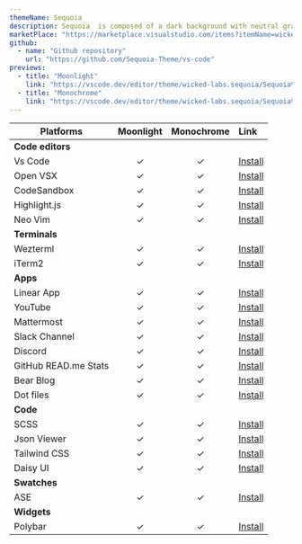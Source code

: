 ```yaml
---
themeName: Sequoia
description: Sequoia  is composed of a dark background with neutral gray tones for the editor and terminal areas, with subtle highlights in blue for active tabs and buttons, offering a comfortable and modern coding environment.
marketPlace: "https://marketplace.visualstudio.com/items?itemName=wicked-labs.sequoia"
github:
  - name: "Github repository"
    url: "https://github.com/Sequoia-Theme/vs-code"
previews:
  - title: "Moonlight"
    link: "https://vscode.dev/editor/theme/wicked-labs.sequoia/Sequoia%20Moonlight"
  - title: "Monochrome"
    link: "https://vscode.dev/editor/theme/wicked-labs.sequoia/Sequoia%20Monochrome"
---
```



| Platforms         | Moonlight | Monochrome  | Link                                                                                   |
|-------------------|:--------:|:-------:|:--------------------------------------------------------------------------------------|
| **Code editors**  |          |         |                                                                                        |
| Vs Code           | ✓  | ✓ | [Install](https://marketplace.visualstudio.com/items?itemName=wicked-labs.sequoia)     |
| Open VSX          | ✓  | ✓ | [Install](https://github.com/Sequoia-Theme/openvsx)                                    |
| CodeSandbox       | ✓  | ✓ | [Install](https://github.com/Sequoia-Theme/CodeSandbox)                                |
| Highlight.js      | ✓  | ✓ | [Install](https://github.com/Sequoia-Theme/highlight.js)                               |
| Neo Vim           | ✓  | ✓ | [Install](https://github.com/Hiroya-W/sequoia-moonlight.nvim)                          |
| **Terminals**     |          |         |                                                                                        |
| Wezterml          | ✓  | ✓ | [Install](https://github.com/Hiroya-W/wezterm-sequoia-theme)                           |
| iTerm2            | ✓  | ✓ | [Install](https://github.com/Sequoia-Theme/iTerm)                                      |
| **Apps**          |          |         |                                                                                        |
| Linear App        | ✓  | ✓ | [Install](https://github.com/Sequoia-Theme/linear-app)                                 |
| YouTube           | ✓  | ✓ | [Install](https://github.com/Sequoia-Theme/youtube)                                    |
| Mattermost        | ✓  | ✓ | [Install](https://github.com/Sequoia-Theme/Mattermost)                                 |
| Slack Channel     | ✓  | ✓ | [Install](https://github.com/Sequoia-Theme/slack-channel)                              |
| Discord           | ✓  | ✓ | [Install](https://github.com/Sequoia-Theme/discord)                                    |
| GitHub READ.me Stats | ✓  | ✓ | [Install](https://github.com/Sequoia-Theme/github-readme-stats)                        |
| Bear Blog         | ✓  | ✓ | [Install](https://github.com/Sequoia-Theme/bear-blog)                                  |
| Dot files         | ✓  | ✓ | [Install](https://github.com/Hiroya-W/dotfiles)                                        |
| **Code**          |          |         |                                                                                        |
| SCSS              | ✓  | ✓ | [Install](https://github.com/Sequoia-Theme/color-palette/blob/main/palettes.scss)      |
| Json Viewer       | ✓  | ✓ | [Install](https://github.com/Sequoia-Theme/json-viewer)                                |
| Tailwind CSS      | ✓  | ✓ | [Install](https://github.com/Sequoia-Theme/color-palette/blob/main/tailwind.config.js) |
| Daisy UI          | ✓  | ✓ | [Install](https://github.com/Sequoia-Theme/daisy-ui)                                   |
| **Swatches**      |          |         |                                                                                        |
| ASE               | ✓  | ✓ | [Install](https://github.com/Sequoia-Theme/ASE)                                        |
| **Widgets**       |          |         |                                                                                        |
| Polybar           | ✓  | ✓ | [Install](https://github.com/Hiroya-W/polybar-sequoia-theme)                           |
